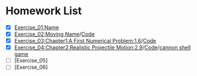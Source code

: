 # Homework List
- [x] [Exercise_01:Name](https://github.com/MinnieWen/computational_physics_N2015301510014/blob/master/exercise_01.md)
- [x] [Exercise_02:Moving Name](http://note.youdao.com/noteshare?id=b131f900ef184183b8dd5818cd90e3fe)/[Code](http://note.youdao.com/noteshare?id=a4896196fbab68ccda7ca8a8d865ec69)
- [x] [Exercise_03:Chapter1:A First Numerical Problem:1.6](http://note.youdao.com/noteshare?id=c0ff48df3a627a612febd157999b9f7f)/[Code](http://note.youdao.com/noteshare?id=bcd0b54b9120ae09bee88e6eec50f9f3)
- [x] [Exercise_04:Chapter2:Realistic Projectile Motion:2.9](http://note.youdao.com/noteshare?id=2ae7247f9ba8e7219f7246d36b3fa6cb)/[Code](http://note.youdao.com/noteshare?id=2e72bdc0949db0fd09e89e143fe0c279)/[cannon shell game](http://note.youdao.com/noteshare?id=404e78edffa4e66e000a76b5f9217f3e)
- [ ] [Exercise_05]
- [ ] [Exercise_06]
